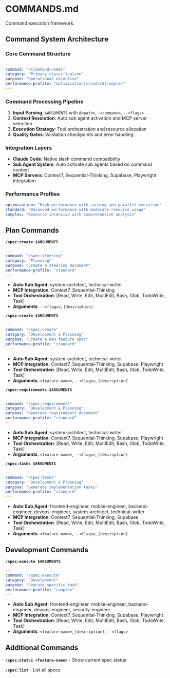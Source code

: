 # COMMANDS.md

Command execution framework.

## Command System Architecture

### Core Command Structure

```yaml
---
command: "/{command-name}"
category: "Primary classification"
purpose: "Operational objective"
performance-profile: "optimization|standard|complex"
---
```

### Command Processing Pipeline

1. **Input Parsing**: `$ARGUMENTS` with `@<path>`, `!<command>`, `--<flags>`
2. **Context Resolution**: Auto sub agent activation and MCP server selection
3. **Execution Strategy**: Tool orchestration and resource allocation
4. **Quality Gates**: Validation checkpoints and error handling

### Integration Layers

- **Claude Code**: Native slash command compatibility
- **Sub Agent System**: Auto activate sub agents based on command context
- **MCP Servers**: Context7, Sequential-Thinking, Supabase, Playwright integration

### Performance Profiles

```yaml
optimization: "High-performance with caching and parallel execution"
standard: "Balanced performance with moderate resource usage"
complex: "Resource-intensive with comprehensive analysis"
```

## Plan Commands

**`/spec:create $ARGUMENTS`**

```yaml
---
command: "/spec:steering"
category: "Planning"
purpose: "Create a steering document"
performance-profile: "standard"
---
```

- **Auto Sub Agent**: system-architect, technical-writer
- **MCP Integration**: Context7, Sequential-Thinking
- **Tool Orchestration**: [Read, Write, Edit, MultiEdit, Bash, Glob, TodoWrite, Task]
- **Arguments**: `--<flags>`, `[description]`

**`/spec:create $ARGUMENTS`**

```yaml
---
command: "/spec:create"
category: "Development & Planning"
purpose: "Create a new feature spec"
performance-profile: "standard"
---
```

- **Auto Sub Agent**: system-architect, technical-writer
- **MCP Integration**: Context7, Sequential-Thinking, Supabase, Playwright
- **Tool Orchestration**: [Read, Write, Edit, MultiEdit, Bash, Glob, TodoWrite, Task]
- **Arguments**: `<feature-name>`, `--<flags>`, `[description]`

**`/spec:requirements $ARGUMENTS`**

```yaml
---
command: "/spec:requirements"
category: "Development & Planning"
purpose: "Generate requirements document"
performance-profile: "standard"
---
```

- **Auto Sub Agent**: system-architect, technical-writer
- **MCP Integration**: Context7, Sequential-Thinking, Supabase, Playwright
- **Tool Orchestration**: [Read, Write, Edit, MultiEdit, Bash, Glob, TodoWrite, Task]
- **Arguments**: `<feature-name>`, `--<flags>`, `[description]`

**`/spec:tasks $ARGUMENTS`**

```yaml
---
command: "/spec:tasks"
category: "Development & Planning"
purpose: "Generate implementation tasks"
performance-profile: "standard"
---
```

- **Auto Sub Agent**: frontend-engineer, mobile-engineer, backend-engineer, devops-engineer, system-architect,
  technical-writer
- **MCP Integration**: Context7, Sequential-Thinking, Supabase
- **Tool Orchestration**: [Read, Write, Edit, MultiEdit, Bash, Glob, TodoWrite, Task]
- **Arguments**: `<feature-name>`, `--<flags>`, `[description]`

## Development Commands

**`/spec:execute $ARGUMENTS`**

```yaml
---
command: "/spec:execute"
category: "Development"
purpose: "Execute specific task"
performance-profile: "complex"
---
```

- **Auto Sub Agent**: frontend-engineer, mobile-engineer, backend-engineer, devops-engineer, security-engineer
- **MCP Integration**: Context7, Sequential-Thinking, Supabase, Playwright
- **Tool Orchestration**: [Read, Write, Edit, MultiEdit, Bash, Glob, TodoWrite, Task]
- **Arguments**: `<feature-name>`, `[description]`, `--<flags>`

## Additional Commands

**`/spec:status <feature-name>`** - Show current spec status

**`/spec:list`** - List all specs
